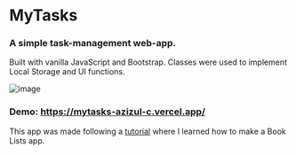 # MyTasks
### A simple task-management web-app.
Built with vanilla JavaScript and Bootstrap. Classes were used to implement Local Storage and UI functions.

![image](https://user-images.githubusercontent.com/71241543/162858139-02b4b4c9-9454-4eda-b614-3fe198725c88.png)

### Demo: https://mytasks-azizul-c.vercel.app/ 

This app was made following a [tutorial](https://youtu.be/JaMCxVWtW58) where I learned how to make a Book Lists app. 
